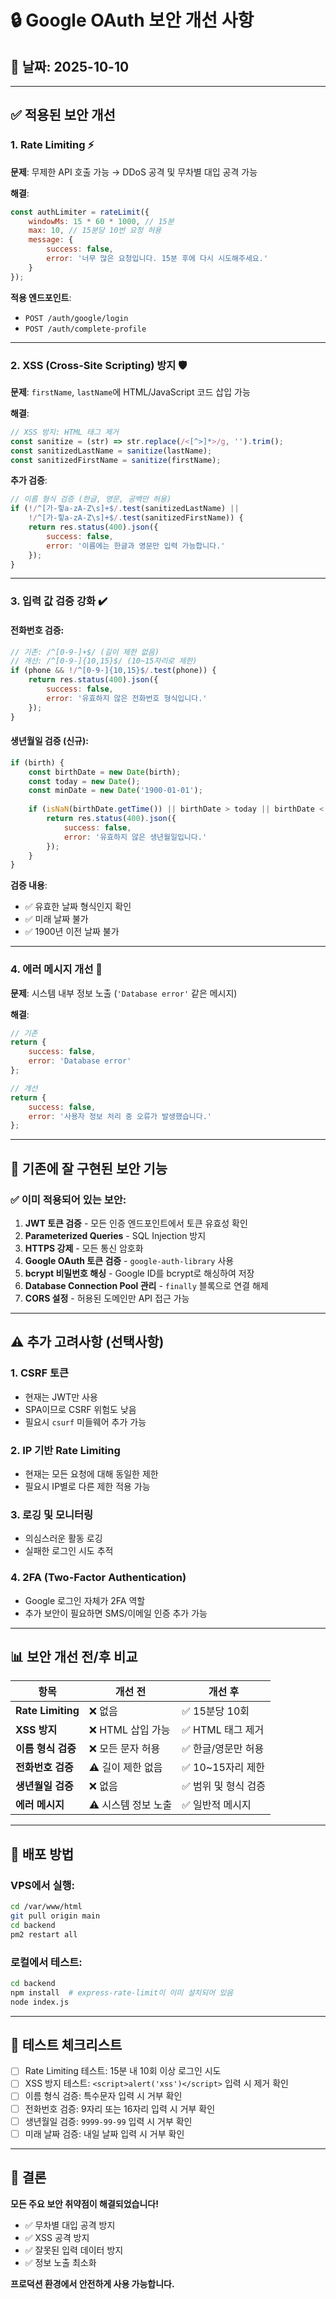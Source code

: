 # 🔒 Google OAuth 보안 개선 사항

## 📅 날짜: 2025-10-10

---

## ✅ 적용된 보안 개선

### 1. **Rate Limiting** ⚡
**문제**: 무제한 API 호출 가능 → DDoS 공격 및 무차별 대입 공격 가능

**해결**:
```javascript
const authLimiter = rateLimit({
    windowMs: 15 * 60 * 1000, // 15분
    max: 10, // 15분당 10번 요청 허용
    message: {
        success: false,
        error: '너무 많은 요청입니다. 15분 후에 다시 시도해주세요.'
    }
});
```

**적용 엔드포인트**:
- `POST /auth/google/login`
- `POST /auth/complete-profile`

---

### 2. **XSS (Cross-Site Scripting) 방지** 🛡️
**문제**: `firstName`, `lastName`에 HTML/JavaScript 코드 삽입 가능

**해결**:
```javascript
// XSS 방지: HTML 태그 제거
const sanitize = (str) => str.replace(/<[^>]*>/g, '').trim();
const sanitizedLastName = sanitize(lastName);
const sanitizedFirstName = sanitize(firstName);
```

**추가 검증**:
```javascript
// 이름 형식 검증 (한글, 영문, 공백만 허용)
if (!/^[가-힣a-zA-Z\s]+$/.test(sanitizedLastName) || 
    !/^[가-힣a-zA-Z\s]+$/.test(sanitizedFirstName)) {
    return res.status(400).json({
        success: false,
        error: '이름에는 한글과 영문만 입력 가능합니다.'
    });
}
```

---

### 3. **입력 값 검증 강화** ✔️

#### **전화번호 검증**:
```javascript
// 기존: /^[0-9-]+$/ (길이 제한 없음)
// 개선: /^[0-9-]{10,15}$/ (10~15자리로 제한)
if (phone && !/^[0-9-]{10,15}$/.test(phone)) {
    return res.status(400).json({
        success: false,
        error: '유효하지 않은 전화번호 형식입니다.'
    });
}
```

#### **생년월일 검증** (신규):
```javascript
if (birth) {
    const birthDate = new Date(birth);
    const today = new Date();
    const minDate = new Date('1900-01-01');
    
    if (isNaN(birthDate.getTime()) || birthDate > today || birthDate < minDate) {
        return res.status(400).json({
            success: false,
            error: '유효하지 않은 생년월일입니다.'
        });
    }
}
```

**검증 내용**:
- ✅ 유효한 날짜 형식인지 확인
- ✅ 미래 날짜 불가
- ✅ 1900년 이전 날짜 불가

---

### 4. **에러 메시지 개선** 📝
**문제**: 시스템 내부 정보 노출 (`'Database error'` 같은 메시지)

**해결**:
```javascript
// 기존
return {
    success: false,
    error: 'Database error'
};

// 개선
return {
    success: false,
    error: '사용자 정보 처리 중 오류가 발생했습니다.'
};
```

---

## 🔐 기존에 잘 구현된 보안 기능

### ✅ **이미 적용되어 있는 보안**:
1. **JWT 토큰 검증** - 모든 인증 엔드포인트에서 토큰 유효성 확인
2. **Parameterized Queries** - SQL Injection 방지
3. **HTTPS 강제** - 모든 통신 암호화
4. **Google OAuth 토큰 검증** - `google-auth-library` 사용
5. **bcrypt 비밀번호 해싱** - Google ID를 bcrypt로 해싱하여 저장
6. **Database Connection Pool 관리** - `finally` 블록으로 연결 해제
7. **CORS 설정** - 허용된 도메인만 API 접근 가능

---

## ⚠️ 추가 고려사항 (선택사항)

### 1. **CSRF 토큰**
- 현재는 JWT만 사용
- SPA이므로 CSRF 위험도 낮음
- 필요시 `csurf` 미들웨어 추가 가능

### 2. **IP 기반 Rate Limiting**
- 현재는 모든 요청에 대해 동일한 제한
- 필요시 IP별로 다른 제한 적용 가능

### 3. **로깅 및 모니터링**
- 의심스러운 활동 로깅
- 실패한 로그인 시도 추적

### 4. **2FA (Two-Factor Authentication)**
- Google 로그인 자체가 2FA 역할
- 추가 보안이 필요하면 SMS/이메일 인증 추가 가능

---

## 📊 보안 개선 전/후 비교

| 항목 | 개선 전 | 개선 후 |
|------|---------|---------|
| **Rate Limiting** | ❌ 없음 | ✅ 15분당 10회 |
| **XSS 방지** | ❌ HTML 삽입 가능 | ✅ HTML 태그 제거 |
| **이름 형식 검증** | ❌ 모든 문자 허용 | ✅ 한글/영문만 허용 |
| **전화번호 검증** | ⚠️ 길이 제한 없음 | ✅ 10~15자리 제한 |
| **생년월일 검증** | ❌ 없음 | ✅ 범위 및 형식 검증 |
| **에러 메시지** | ⚠️ 시스템 정보 노출 | ✅ 일반적 메시지 |

---

## 🚀 배포 방법

### VPS에서 실행:
```bash
cd /var/www/html
git pull origin main
cd backend
pm2 restart all
```

### 로컬에서 테스트:
```bash
cd backend
npm install  # express-rate-limit이 이미 설치되어 있음
node index.js
```

---

## 📝 테스트 체크리스트

- [ ] Rate Limiting 테스트: 15분 내 10회 이상 로그인 시도
- [ ] XSS 방지 테스트: `<script>alert('xss')</script>` 입력 시 제거 확인
- [ ] 이름 형식 검증: 특수문자 입력 시 거부 확인
- [ ] 전화번호 검증: 9자리 또는 16자리 입력 시 거부 확인
- [ ] 생년월일 검증: `9999-99-99` 입력 시 거부 확인
- [ ] 미래 날짜 검증: 내일 날짜 입력 시 거부 확인

---

## 🎯 결론

**모든 주요 보안 취약점이 해결되었습니다!**

- ✅ 무차별 대입 공격 방지
- ✅ XSS 공격 방지
- ✅ 잘못된 입력 데이터 방지
- ✅ 정보 노출 최소화

**프로덕션 환경에서 안전하게 사용 가능합니다.**

